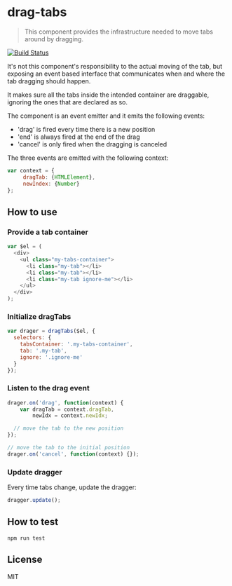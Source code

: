 # drag-tabs

> This component provides the infrastructure needed to move tabs around by dragging.

[![Build Status](https://travis-ci.org/bpmn-io/drag-tabs.svg?branch=master)](https://travis-ci.org/bpmn-io/drag-tabs)

It's not this component's responsibility to the actual moving of the tab, but exposing an event based
interface that communicates when and where the tab dragging should happen.

It makes sure all the tabs inside the intended container are draggable,
ignoring the ones that are declared as so.

The component is an event emitter and it emits the following events:
- 'drag' is fired every time there is a new position
- 'end' is always fired at the end of the drag
- 'cancel' is only fired when the dragging is canceled

The three events are emitted with the following context:

```js
var context = {
	 dragTab: {HTMLElement},
	 newIndex: {Number}
};
```

## How to use

### Provide a tab container

```javascript
var $el = (
  <div>
    <ul class="my-tabs-container">
      <li class="my-tab"></li>
      <li class="my-tab"></li>
      <li class="my-tab ignore-me"></li>
    </ul>
  </div>
);
```

### Initialize dragTabs

```javascript
var drager = dragTabs($el, {
  selectors: {
    tabsContainer: '.my-tabs-container',
    tab: '.my-tab',
    ignore: '.ignore-me'
  }
});
```

### Listen to the drag event

```javascript
drager.on('drag', function(context) {
    var dragTab = context.dragTab,
        newIdx = context.newIdx;

  // move the tab to the new position
});

// move the tab to the initial position
drager.on('cancel', function(context) {});
```

### Update dragger

Every time tabs change, update the dragger:

```javascript
dragger.update();
```

## How to test

```
npm run test
```

## License

MIT
